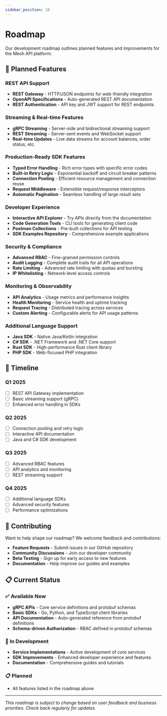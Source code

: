 ```yaml
---
sidebar_position: 10
---
```


# Roadmap

Our development roadmap outlines planned features and improvements for the Mesh API platform.

## 🚀 Planned Features

### REST API Support
- **REST Gateway** - HTTP/JSON endpoints for web-friendly integration
- **OpenAPI Specifications** - Auto-generated REST API documentation
- **REST Authentication** - API key and JWT support for REST endpoints

### Streaming & Real-time Features
- **gRPC Streaming** - Server-side and bidirectional streaming support
- **REST Streaming** - Server-sent events and WebSocket support
- **Real-time Updates** - Live data streams for account balances, order status, etc.

### Production-Ready SDK Features
- **Typed Error Handling** - Rich error types with specific error codes
- **Built-in Retry Logic** - Exponential backoff and circuit breaker patterns
- **Connection Pooling** - Efficient resource management and connection reuse
- **Request Middleware** - Extensible request/response interceptors
- **Automatic Pagination** - Seamless handling of large result sets

### Developer Experience
- **Interactive API Explorer** - Try APIs directly from the documentation
- **Code Generation Tools** - CLI tools for generating client code
- **Postman Collections** - Pre-built collections for API testing
- **SDK Examples Repository** - Comprehensive example applications

### Security & Compliance
- **Advanced RBAC** - Fine-grained permission controls
- **Audit Logging** - Complete audit trails for all API operations
- **Rate Limiting** - Advanced rate limiting with quotas and bursting
- **IP Whitelisting** - Network-level access controls

### Monitoring & Observability
- **API Analytics** - Usage metrics and performance insights
- **Health Monitoring** - Service health and uptime tracking
- **Request Tracing** - Distributed tracing across services
- **Custom Alerting** - Configurable alerts for API usage patterns

### Additional Language Support
- **Java SDK** - Native Java/Kotlin integration
- **C# SDK** - .NET Framework and .NET Core support
- **Rust SDK** - High-performance Rust client library
- **PHP SDK** - Web-focused PHP integration

## 📅 Timeline

### Q1 2025
- [ ] REST API Gateway implementation
- [ ] Basic streaming support (gRPC)
- [ ] Enhanced error handling in SDKs

### Q2 2025
- [ ] Connection pooling and retry logic
- [ ] Interactive API documentation
- [ ] Java and C# SDK development

### Q3 2025
- [ ] Advanced RBAC features
- [ ] API analytics and monitoring
- [ ] REST streaming support

### Q4 2025
- [ ] Additional language SDKs
- [ ] Advanced security features
- [ ] Performance optimizations

## 🤝 Contributing

Want to help shape our roadmap? We welcome feedback and contributions:

- **Feature Requests** - Submit issues in our GitHub repository
- **Community Discussions** - Join our developer community
- **Beta Testing** - Sign up for early access to new features
- **Documentation** - Help improve our guides and examples

## 📋 Current Status

### ✅ Available Now
- **gRPC APIs** - Core service definitions and protobuf schemas
- **Basic SDKs** - Go, Python, and TypeScript client libraries
- **API Documentation** - Auto-generated reference from protobuf definitions
- **Schema-driven Authorization** - RBAC defined in protobuf schemas

### 🚧 In Development
- **Service Implementations** - Active development of core services
- **SDK Improvements** - Enhanced developer experience and features
- **Documentation** - Comprehensive guides and tutorials

### 📋 Planned
- All features listed in the roadmap above

---

*This roadmap is subject to change based on user feedback and business priorities. Check back regularly for updates.*
